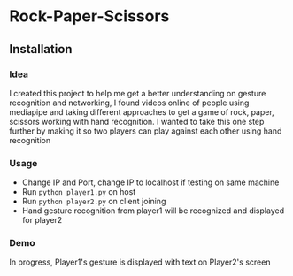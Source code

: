 # Rock-Paper-Scissors

## Installation


### Idea
I created this project to help me get a better understanding on gesture recognition and networking, I found videos online of people using mediapipe and taking different approaches to get a game of rock, paper, scissors working with hand recognition. I wanted to take this one step further by making it so two players can play against each other using hand recognition


### Usage
- Change IP and Port, change IP to localhost if testing on same machine
- Run `python player1.py` on host
- Run `python player2.py` on client joining
- Hand gesture recognition from player1 will be recognized and displayed for player2

### Demo

In progress, Player1's gesture is displayed with text on Player2's screen